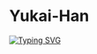 # Yukai-Han
[![Typing SVG](https://readme-typing-svg.demolab.com/?lines=First+line+of+text;Second+line+of+text)](https://git.io/typing-svg)
